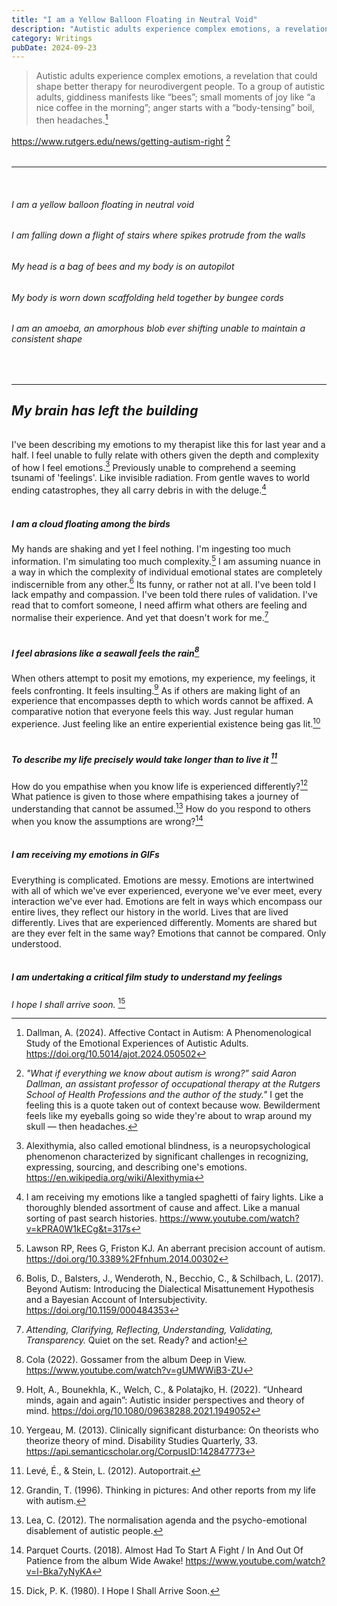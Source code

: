 ```yaml
---
title: "I am a Yellow Balloon Floating in Neutral Void"
description: "Autistic adults experience complex emotions, a revelation that could shape better therapy for neurodivergent people. To a group of autistic adults, giddiness manifests like “bees”; small moments of joy like “a nice coffee in the morning”; anger starts with a “body-tensing” boil, then headaches Dallman, A. (2024). ~ Bewilderment feels like my eyeballs going so wide they're about to wrap around my skull, then headaches."
category: Writings
pubDate: 2024-09-23
---
```


> Autistic adults experience complex emotions, a revelation that could shape better therapy for neurodivergent people. To a group of autistic adults, giddiness manifests like “bees”; small moments of joy like “a nice coffee in the morning”; anger starts with a “body-tensing” boil, then headaches.[^1]

https://www.rutgers.edu/news/getting-autism-right [^2]

[^1]: Dallman, A. (2024). Affective Contact in Autism: A Phenomenological Study of the Emotional Experiences of Autistic Adults. https://doi.org/10.5014/ajot.2024.050502

[^2]: _"What if everything we know about autism is wrong?” said Aaron Dallman, an assistant professor of occupational therapy at the Rutgers School of Health Professions and the author of the study."_ I get the feeling this is a quote taken out of context because wow. Bewilderment feels like my eyeballs going so wide they're about to wrap around my skull — then headaches. 

###### 

--- 
</br>

###### *I am a yellow balloon floating in neutral void*

###### *I am falling down a flight of stairs where spikes protrude from the walls*

###### *My head is a bag of bees and my body is on autopilot* 

###### *My body is worn down scaffolding held together by bungee cords*

###### *I am an amoeba, an amorphous blob ever shifting unable to maintain a consistent shape*

</br>

---

## _My brain has left the building_

###### 

I've been describing my emotions to my therapist like this for last year and a half. I feel unable to fully relate with others given the depth and complexity of how I feel emotions.[^3] Previously unable to comprehend a seeming tsunami of 'feelings'. Like invisible radiation. From gentle waves to world ending catastrophes, they all carry debris in with the deluge.[^4] </br></br>

[^3]: Alexithymia, also called emotional blindness, is a neuropsychological phenomenon characterized by significant challenges in recognizing, expressing, sourcing, and describing one's emotions.  
https://en.wikipedia.org/wiki/Alexithymia

[^4]: I am receiving my emotions like a tangled spaghetti of fairy lights. Like a thoroughly blended assortment of cause and affect. Like a manual sorting of past search histories. https://www.youtube.com/watch?v=kPRA0W1kECg&t=317s

##### _I am a cloud floating among the birds_

My hands are shaking and yet I feel nothing. I'm ingesting too much information. I'm simulating too much complexity.[^5] I am assuming nuance in a way in which the complexity of individual emotional states are completely indiscernible from any other.[^6] Its funny, or rather not at all. 
I've been told I lack empathy and compassion. I've been told there rules of validation. I've read that to comfort someone, I need affirm what others are feeling and normalise their experience. And yet that doesn't work for me.[^7] </br></br>

[^5]: Lawson RP, Rees G, Friston KJ. An aberrant precision account of autism. https://doi.org/10.3389%2Ffnhum.2014.00302

[^6]: Bolis, D., Balsters, J., Wenderoth, N., Becchio, C., & Schilbach, L. (2017). Beyond Autism: Introducing the Dialectical Misattunement Hypothesis and a Bayesian Account of Intersubjectivity. https://doi.org/10.1159/000484353
 
[^7]: _Attending, Clarifying, Reflecting, Understanding, Validating, Transparency._ Quiet on the set. Ready? and action! 

##### _I feel abrasions like a seawall feels the rain_[^8]

[^8]: Cola (2022). Gossamer from the album Deep in View. https://www.youtube.com/watch?v=gUMWWiB3-ZU

When others attempt to posit my emotions, my experience, my feelings, it feels confronting. It feels insulting.[^9] As if others are making light of an experience that encompasses depth to which words cannot be affixed. A comparative notion that everyone feels this way. Just regular human experience. Just feeling like an entire experiential existence being gas lit.[^11] </br></br>

[^9]: Holt, A., Bounekhla, K., Welch, C., & Polatajko, H. (2022). “Unheard minds, again and again”: Autistic insider perspectives and theory of mind. https://doi.org/10.1080/09638288.2021.1949052

[^11]:Yergeau, M. (2013). Clinically significant disturbance: On theorists who theorize theory of mind. Disability Studies Quarterly, 33. https://api.semanticscholar.org/CorpusID:142847773


##### _To describe my life precisely would take longer than to live it_ [^12]

[^12]: Levé, É., & Stein, L. (2012). Autoportrait.

How do you empathise when you know life is experienced differently?[^13] What patience is given to those where empathising takes a journey of understanding that cannot be assumed.[^14] How do you respond to others when you know the assumptions are wrong?[^15] </br></br>

[^13]: Grandin, T. (1996). Thinking in pictures: And other reports from my life with autism.

[^14]: Lea, C. (2012). The normalisation agenda and the psycho-emotional disablement of autistic people.

[^15]: Parquet Courts. (2018). Almost Had To Start A Fight / In And Out Of Patience from the album Wide Awake! https://www.youtube.com/watch?v=l-Bka7yNyKA


##### _I am receiving my emotions in GIFs_

Everything is complicated. Emotions are messy. Emotions are intertwined with all of which we've ever experienced, everyone we've ever meet, every interaction we've ever had. Emotions are felt in ways which encompass our entire lives, they reflect our history in the world. Lives that are lived differently. Lives that are experienced differently. Moments are shared but are they ever felt in the same way? Emotions that cannot be compared. Only understood. </br></br>

##### _I am undertaking a critical film study to understand my feelings_

_I hope I shall arrive soon._ [^17]

[^17]: Dick, P. K. (1980). I Hope I Shall Arrive Soon.

